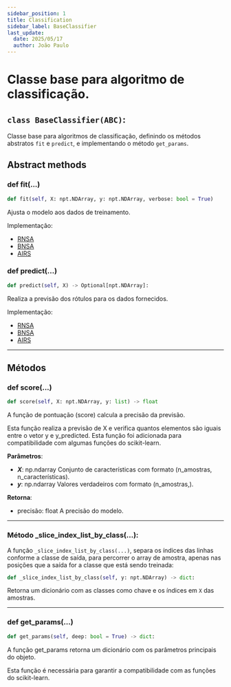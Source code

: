 ```yaml
---
sidebar_position: 1
title: Classification
sidebar_label: BaseClassifier
last_update:
  date: 2025/05/17
  author: João Paulo
---
```


# Classe base para algoritmo de classificação.

## ``class BaseClassifier(ABC)``:

Classe base para algoritmos de classificação, definindo os métodos abstratos ``fit`` e ``predict``, e implementando o método ``get_params``.

## Abstract methods


### def fit(...)

```python
def fit(self, X: npt.NDArray, y: npt.NDArray, verbose: bool = True)
```

Ajusta o modelo aos dados de treinamento.

Implementação:

- [RNSA](/docs/aisp-techniques/negative-selection/rnsa#função-fit)
- [BNSA](/docs/aisp-techniques/negative-selection/bnsa#função-fit)
- [AIRS](/docs/aisp-techniques/clonal-selection-algorithms/airs/#método-fit)

### def predict(...)

```python
def predict(self, X) -> Optional[npt.NDArray]:
```

Realiza a previsão dos rótulos para os dados fornecidos.

Implementação:

- [RNSA](/docs/aisp-techniques/negative-selection/rnsa#função-predict)
- [BNSA](/docs/aisp-techniques/negative-selection/bnsa#função-predict)
- [AIRS](/docs/aisp-techniques/clonal-selection-algorithms/airs/#método-predict)

---

## Métodos

### def score(...)

```python
def score(self, X: npt.NDArray, y: list) -> float
```

A função de pontuação (score) calcula a precisão da previsão.

Esta função realiza a previsão de X e verifica quantos elementos são iguais entre o vetor y e y_predicted. 
Esta função foi adicionada para compatibilidade com algumas funções do scikit-learn.

**Parâmetros**:
+ ***X***: np.ndarray
    Conjunto de características com formato (n_amostras, n_características).
+ ***y***: np.ndarray
    Valores verdadeiros com formato (n_amostras,).

**Retorna**:

+ precisão: float
    A precisão do modelo.

---

### Método _slice_index_list_by_class(...):

A função ``_slice_index_list_by_class(...)``, separa os índices das linhas conforme a classe de saída, para percorrer o array de amostra, apenas nas posições que a saída for a classe que está sendo treinada:

```python
def _slice_index_list_by_class(self, y: npt.NDArray) -> dict:
```

Retorna um dicionário com as classes como chave e os índices em ``X`` das amostras.

---

### def get_params(...)

```python
def get_params(self, deep: bool = True) -> dict:
```
A função get_params retorna um dicionário com os parâmetros principais do objeto.

Esta função é necessária para garantir a compatibilidade com as funções do scikit-learn.

